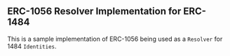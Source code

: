 ## ERC-1056 Resolver Implementation for ERC-1484

This is a sample implementation of ERC-1056 being used as a `Resolver` for 1484 `Identities`.